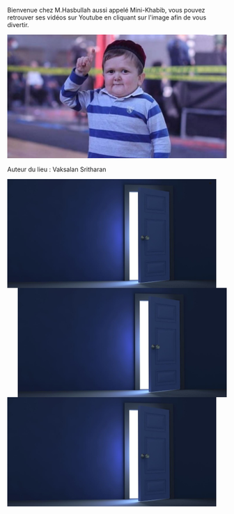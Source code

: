 Bienvenue chez M.Hasbullah aussi appelé Mini-Khabib, vous pouvez retrouver
ses vidéos sur Youtube en cliquant sur l'image afin de vous divertir.

[![Hasbullah](/images/hasbullah.jpg)](https://www.youtube.com/watch?v=EqQYFxWAheU)

Auteur du lieu : Vaksalan Sritharan

<a href="https://github.com/Vaksalan/myLabesgi/blob/main/salle4.md">
    <img src="./images/door.jpg" alt="image" width="480" align="left"/>
</a>

<a href="https://github.com/Vaksalan/myLabesgi/blob/main/salle2.md">
    <img src="./images/door.jpg" alt="image" width="480" align="right"/>
</a>

-

<a href="https://github.com/Vaksalan/myLabesgi/blob/main/salle1.md">
    <img src="./images/door.jpg" alt="image" width="480"/>
</a>
